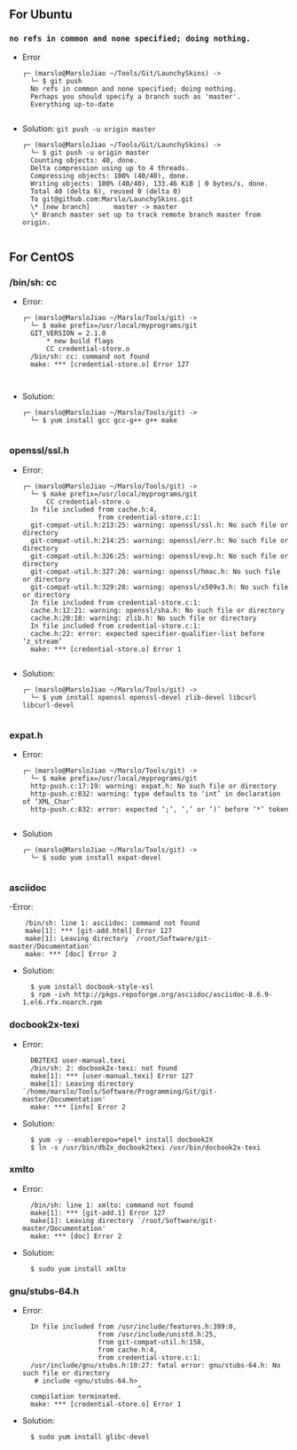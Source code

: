 ## For Ubuntu
### `no refs in common and none specified; doing nothing.`
- Error
    <pre><code>┌─ (marslo@MarsloJiao ~/Tools/Git/LaunchySkins) ->
    └─ $ git push
    No refs in common and none specified; doing nothing.
    Perhaps you should specify a branch such as 'master'.
    Everything up-to-date
    </code></pre>

- Solution: `git push -u origin master`
    <pre><code>┌─ (marslo@MarsloJiao ~/Tools/Git/LaunchySkins) ->
    └─ $ git push -u origin master
    Counting objects: 40, done.
    Delta compression using up to 4 threads.
    Compressing objects: 100% (40/40), done.
    Writing objects: 100% (40/40), 133.46 KiB | 0 bytes/s, done.
    Total 40 (delta 6), reused 0 (delta 0)
    To git@github.com:Marslo/LaunchySkins.git
    \* [new branch]      master -> master
    \* Branch master set up to track remote branch master from origin.
    </code></pre>

## For CentOS
### /bin/sh: cc
- Error:
    <pre><code>┌─ (marslo@MarsloJiao ~/Marslo/Tools/git) ->
    └─ $ make prefix=/usr/local/myprograms/git
    GIT_VERSION = 2.1.0
        * new build flags
        CC credential-store.o
    /bin/sh: cc: command not found
    make: *** [credential-store.o] Error 127

    </code></pre>

- Solution:
    <pre><code>┌─ (marslo@MarsloJiao ~/Marslo/Tools/git) ->
    └─ $ yum install gcc gcc-g++ g++ make
    </code></pre>

### openssl/ssl.h
- Error:
    <pre><code>┌─ (marslo@MarsloJiao ~/Marslo/Tools/git) ->
    └─ $ make prefix=/usr/local/myprograms/git
        CC credential-store.o
    In file included from cache.h:4,
                     from credential-store.c:1:
    git-compat-util.h:213:25: warning: openssl/ssl.h: No such file or directory
    git-compat-util.h:214:25: warning: openssl/err.h: No such file or directory
    git-compat-util.h:326:25: warning: openssl/evp.h: No such file or directory
    git-compat-util.h:327:26: warning: openssl/hmac.h: No such file or directory
    git-compat-util.h:329:28: warning: openssl/x509v3.h: No such file or directory
    In file included from credential-store.c:1:
    cache.h:12:21: warning: openssl/sha.h: No such file or directory
    cache.h:20:18: warning: zlib.h: No such file or directory
    In file included from credential-store.c:1:
    cache.h:22: error: expected specifier-qualifier-list before ‘z_stream’
    make: *** [credential-store.o] Error 1
    </code></pre>

- Solution:
    <pre><code>┌─ (marslo@MarsloJiao ~/Marslo/Tools/git) ->
    └─ $ yum install openssl openssl-devel zlib-devel libcurl libcurl-devel
    </code></pre>

### expat.h
- Error:
    <pre><code>┌─ (marslo@MarsloJiao ~/Marslo/Tools/git) ->
    └─ $ make prefix=/usr/local/myprograms/git
    http-push.c:17:19: warning: expat.h: No such file or directory
    http-push.c:832: warning: type defaults to ‘int’ in declaration of ‘XML_Char’
    http-push.c:832: error: expected ‘;’, ‘,’ or ‘)’ before ‘*’ token
    </code></pre>

- Solution
    <pre><code>┌─ (marslo@MarsloJiao ~/Marslo/Tools/git) ->
    └─ $ sudo yum install expat-devel
    </code></pre>

### asciidoc
-Error:

        /bin/sh: line 1: asciidoc: command not found
        make[1]: *** [git-add.html] Error 127
        make[1]: Leaving directory `/root/Software/git-master/Documentation'
        make: *** [doc] Error 2

- Solution:

        $ yum install docbook-style-xsl
        $ rpm -ivh http://pkgs.repoforge.org/asciidoc/asciidoc-8.6.9-1.el6.rfx.noarch.rpm

### docbook2x-texi

- Error:

        DB2TEXI user-manual.texi
        /bin/sh: 2: docbook2x-texi: not found
        make[1]: *** [user-manual.texi] Error 127
        make[1]: Leaving directory `/home/marslo/Tools/Software/Programming/Git/git-master/Documentation'
        make: *** [info] Error 2

- Solution:

        $ yum -y --enablerepo=*epel* install docbook2X
        $ ln -s /usr/bin/db2x_docbook2texi /usr/bin/docbook2x-texi

### xmlto
- Error:

        /bin/sh: line 1: xmlto: command not found
        make[1]: *** [git-add.1] Error 127
        make[1]: Leaving directory `/root/Software/git-master/Documentation'
        make: *** [doc] Error 2

- Solution:

        $ sudo yum install xmlto




### gnu/stubs-64.h
- Error:

        In file included from /usr/include/features.h:399:0,
                         from /usr/include/unistd.h:25,
                         from git-compat-util.h:158,
                         from cache.h:4,
                         from credential-store.c:1:
        /usr/include/gnu/stubs.h:10:27: fatal error: gnu/stubs-64.h: No such file or directory
         # include <gnu/stubs-64.h>
                                   ^
        compilation terminated.
        make: *** [credential-store.o] Error 1


- Solution:

        $ sudo yum install glibc-devel
